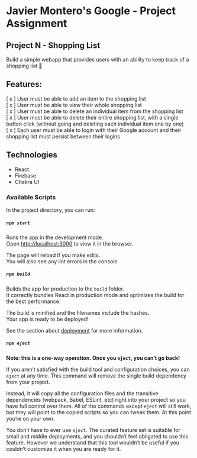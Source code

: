 # Javier Montero's Google - Project Assignment

## Project N - Shopping List

Build a simple webapp that provides users with an ability to keep track of a shopping list :scroll:

## Features:

[ x ] User must be able to add an item to the shopping list <br />
[ x ] User must be able to view their whole shopping list <br />
[ x ] User must be able to delete an individual item from the shopping list <br />
[ x ] User must be able to delete their entire shopping list, with a single button click (without going and deleting each individual item one by one) <br />
[ x ] Each user must be able to login with their Google account and their shopping list must persist between their logins <br />

## Technologies

- React
- Firebase
- Chakra UI

### Available Scripts

In the project directory, you can run:

##### `npm start`

Runs the app in the development mode.\
Open [http://localhost:3000](http://localhost:3000) to view it in the browser.

The page will reload if you make edits.\
You will also see any lint errors in the console.

##### `npm build`

Builds the app for production to the `build` folder.\
It correctly bundles React in production mode and optimizes the build for the best performance.

The build is minified and the filenames include the hashes.\
Your app is ready to be deployed!

See the section about [deployment](https://facebook.github.io/create-react-app/docs/deployment) for more information.

##### `npm eject`

**Note: this is a one-way operation. Once you `eject`, you can’t go back!**

If you aren’t satisfied with the build tool and configuration choices, you can `eject` at any time. This command will remove the single build dependency from your project.

Instead, it will copy all the configuration files and the transitive dependencies (webpack, Babel, ESLint, etc) right into your project so you have full control over them. All of the commands except `eject` will still work, but they will point to the copied scripts so you can tweak them. At this point you’re on your own.

You don’t have to ever use `eject`. The curated feature set is suitable for small and middle deployments, and you shouldn’t feel obligated to use this feature. However we understand that this tool wouldn’t be useful if you couldn’t customize it when you are ready for it.
